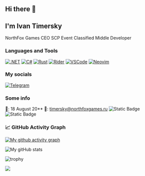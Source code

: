 ## Hi there 👋
## I'm Ivan Timersky

NorthFox Games CEO
SCP Event Classified Middle Developer

### Languages and Tools
[![.NET](https://img.shields.io/badge/.NET-512BD4?logo=dotnet&logoColor=fff)](#)
[![C#](https://custom-icon-badges.demolab.com/badge/C%23-%23239120.svg?logo=cshrp&logoColor=white)](#)
[![Rust](https://img.shields.io/badge/Rust-%23000000.svg?e&logo=rust&logoColor=white)](#)
[![Rider](https://img.shields.io/badge/Rider-000?logo=rider&logoColor=fff)](#)
[![VSCode](https://img.shields.io/badge/VSCodium-2F80ED?logo=vscodium&logoColor=fff)](#)
[![Neovim](https://img.shields.io/badge/Neovim-57A143?logo=neovim&logoColor=fff)](#)

### My socials
[![Telegram](https://img.shields.io/badge/Telegram-2CA5E0?logo=telegram&logoColor=white)](https://t.me/timersky_dev)

### Some info
🎉: 18 August 20**
📧: timersky@northfoxgames.ru
![Static Badge](https://img.shields.io/badge/%F0%9F%87%B7%F0%9F%87%BA%20Russian?style=flat)
![Static Badge](https://img.shields.io/badge/%F0%9F%87%AC%F0%9F%87%A7%20English?style=flat)

### 📈 GitHub Activity Graph
[![My github activity graph](https://github-readme-activity-graph.vercel.app/graph?username=Time2138&theme=react-dark)](https://github.com/ashutosh00710/github-readme-activity-graph)

![My gitHub stats](https://github-readme-stats.vercel.app/api?username=Time2138&show_icons=true&theme=dracula)

![trophy](https://github-profile-trophy.vercel.app/?username=Time2138&theme=dracula)

![](https://komarev.com/ghpvc/?username=Time2138&color=red)

